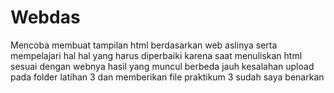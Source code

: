 # Webdas
Mencoba membuat tampilan html berdasarkan web aslinya serta mempelajari hal hal yang harus diperbaiki karena saat menuliskan html sesuai dengan webnya hasil yang muncul berbeda jauh
kesalahan upload pada folder latihan 3 dan memberikan file praktikum 3
sudah saya benarkan
